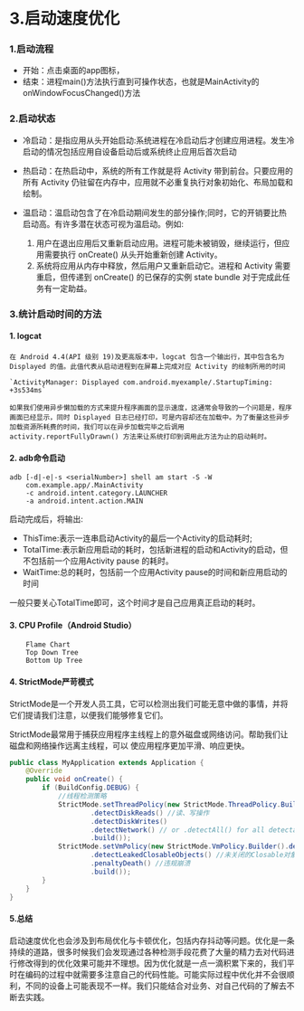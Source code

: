 # 3.启动速度优化

### 1.启动流程 
- 开始：点击桌面的app图标，
- 结束：进程main()方法执行直到可操作状态，也就是MainActivity的onWindowFocusChanged()方法

### 2.启动状态
- 冷启动：是指应用从头开始启动:系统进程在冷启动后才创建应用进程。发生冷启动的情况包括应用自设备启动后或系统终止应用后首次启动

- 热启动：在热启动中，系统的所有工作就是将 Activity 带到前台。只要应用的所有 Activity 仍驻留在内存中，应用就不必重复执行对象初始化、布局加载和绘制。

- 温启动：温启动包含了在冷启动期间发生的部分操作;同时，它的开销要比热启动高。有许多潜在状态可视为温启动。例如:
    1. 用户在退出应用后又重新启动应用。进程可能未被销毁，继续运行，但应用需要执行 onCreate() 从头开始重新创建 Activity。
    2. 系统将应用从内存中释放，然后用户又重新启动它。进程和 Activity 需要重启，但传递到 onCreate() 的已保存的实例 state bundle 对于完成此任务有一定助益。


### 3.统计启动时间的方法
#### 1. logcat 
    在 Android 4.4(API 级别 19)及更高版本中，logcat 包含一个输出行，其中包含名为 Displayed 的值。此值代表从启动进程到在屏幕上完成对应 Activity 的绘制所用的时间
    
    `ActivityManager: Displayed com.android.myexample/.StartupTiming: +3s534ms`

    如果我们使用异步懒加载的方式来提升程序画面的显示速度，这通常会导致的一个问题是，程序画面已经显示，同时 Displayed 日志已经打印，可是内容却还在加载中。为了衡量这些异步加载资源所耗费的时间，我们可以在异步加载完毕之后调用 activity.reportFullyDrawn() 方法来让系统打印到调用此方法为止的启动耗时。

#### 2. adb命令启动
```
adb [-d|-e|-s <serialNumber>] shell am start -S -W
    com.example.app/.MainActivity
    -c android.intent.category.LAUNCHER
    -a android.intent.action.MAIN
```
启动完成后，将输出:
- ThisTime:表示一连串启动Activity的最后一个Activity的启动耗时;
- TotalTime:表示新应用启动的耗时，包括新进程的启动和Activity的启动，但不包括前一个应用Activity pause 的耗时。
- WaitTime:总的耗时，包括前一个应用Activity pause的时间和新应用启动的时间

一般只要关心TotalTime即可，这个时间才是自己应用真正启动的耗时。

#### 3. CPU Profile（Android Studio）
         
        Flame Chart     
        Top Down Tree     
        Bottom Up Tree

#### 4. StrictMode严苛模式
StrictMode是一个开发人员工具，它可以检测出我们可能无意中做的事情，并将它们提请我们注意，以便我们能够修复它们。

StrictMode最常用于捕获应用程序主线程上的意外磁盘或网络访问。帮助我们让磁盘和网络操作远离主线程，可以 使应用程序更加平滑、响应更快。
```java
public class MyApplication extends Application {
    @Override
    public void onCreate() {
        if (BuildConfig.DEBUG) {
            //线程检测策略
            StrictMode.setThreadPolicy(new StrictMode.ThreadPolicy.Builder()
                    .detectDiskReads() //读、写操作
                    .detectDiskWrites()
                    .detectNetwork() // or .detectAll() for all detectable problems .penaltyLog()
                    .build());
            StrictMode.setVmPolicy(new StrictMode.VmPolicy.Builder().detectLeakedSqlLiteObjects() //Sqlite对象泄露
                    .detectLeakedClosableObjects() //未关闭的Closable对象泄露 .penaltyLog() //违规打印日志
                    .penaltyDeath() //违规崩溃
                    .build());
        }
    }
}
```

#### 5.总结

启动速度优化也会涉及到布局优化与卡顿优化，包括内存抖动等问题。优化是一条持续的道路，很多时候我们会发现通过各种检测手段花费了大量的精力去对代码进行修改得到的优化效果可能并不理想。因为优化就是一点一滴积累下来的，我们平时在编码的过程中就需要多注意自己的代码性能。可能实际过程中优化并不会很顺利，不同的设备上可能表现不一样。我们只能结合对业务、对自己代码的了解去不断去实践。